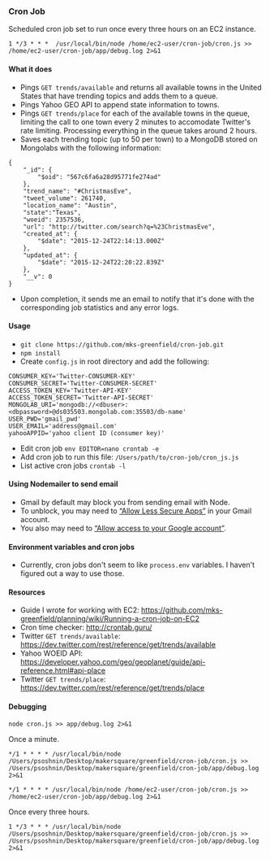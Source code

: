 ### Cron Job

Scheduled cron job set to run once every three hours on an EC2 instance.

```
1 */3 * * *  /usr/local/bin/node /home/ec2-user/cron-job/cron.js >> /home/ec2-user/cron-job/app/debug.log 2>&1
```

#### What it does

- Pings `GET trends/available` and returns all available towns in the United States that have trending topics and adds them to a queue. 
- Pings Yahoo GEO API to append state information to towns.
- Pings `GET trends/place` for each of the available towns in the queue, limiting the call to one town every 2 minutes to accomodate Twitter's rate limiting. Processing everything in the queue takes around 2 hours.
- Saves each trending topic (up to 50 per town) to a MongoDB stored on Mongolabs with the following information:

```
{
    "_id": {
        "$oid": "567c6fa6a28d95771fe274ad"
    },
    "trend_name": "#ChristmasEve",
    "tweet_volume": 261740,
    "location_name": "Austin",
    "state":"Texas",
    "woeid": 2357536,
    "url": "http://twitter.com/search?q=%23ChristmasEve",
    "created_at": {
        "$date": "2015-12-24T22:14:13.000Z"
    },
    "updated_at": {
        "$date": "2015-12-24T22:20:22.839Z"
    },
    "__v": 0
}
```

- Upon completion, it sends me an email to notify that it's done with the corresponding job statistics and any error logs.

#### Usage

- `git clone https://github.com/mks-greenfield/cron-job.git`
- `npm install`
- Create `config.js` in root directory and add the following:

```
CONSUMER_KEY='Twitter-CONSUMER-KEY'
CONSUMER_SECRET='Twitter-CONSUMER-SECRET'
ACCESS_TOKEN_KEY='Twitter-API-KEY'
ACCESS_TOKEN_SECRET='Twitter-API-SECRET'
MONGOLAB_URI='mongodb://<dbuser>:<dbpassword>@ds035503.mongolab.com:35503/db-name'
USER_PWD='gmail_pwd'
USER_EMAIL='address@gmail.com'
yahooAPPID='yahoo client ID (consumer key)'
```

- Edit cron job `env EDITOR=nano crontab -e`
- Add cron job to run this file: `/Users/path/to/cron-job/cron_js.js`
- List active cron jobs `crontab -l`

#### Using Nodemailer to send email

- Gmail by default may block you from sending email with Node.
- To unblock, you may need to [“Allow Less Secure Apps”](https://www.google.com/settings/security/lesssecureapps) in your Gmail account.
- You also may need to [“Allow access to your Google account”](https://accounts.google.com/DisplayUnlockCaptcha).

#### Environment variables and cron jobs

- Currently, cron jobs don't seem to like `process.env` variables. I haven't figured out a way to use those.

#### Resources

- Guide I wrote for working with EC2: https://github.com/mks-greenfield/planning/wiki/Running-a-cron-job-on-EC2
- Cron time checker: http://crontab.guru/
- Twitter `GET trends/available`: https://dev.twitter.com/rest/reference/get/trends/available
- Yahoo WOEID API: https://developer.yahoo.com/geo/geoplanet/guide/api-reference.html#api-place
- Twitter `GET trends/place`: https://dev.twitter.com/rest/reference/get/trends/place

#### Debugging

```
node cron.js >> app/debug.log 2>&1
```

Once a minute.

```
*/1 * * * * /usr/local/bin/node /Users/psoshnin/Desktop/makersquare/greenfield/cron-job/cron.js >> /Users/psoshnin/Desktop/makersquare/greenfield/cron-job/app/debug.log 2>&1

*/1 * * * * /usr/local/bin/node /home/ec2-user/cron-job/cron.js >> /home/ec2-user/cron-job/app/debug.log 2>&1
```

Once every three hours.

```
1 */3 * * * /usr/local/bin/node /Users/psoshnin/Desktop/makersquare/greenfield/cron-job/cron.js >> /Users/psoshnin/Desktop/makersquare/greenfield/cron-job/app/debug.log 2>&1
```

